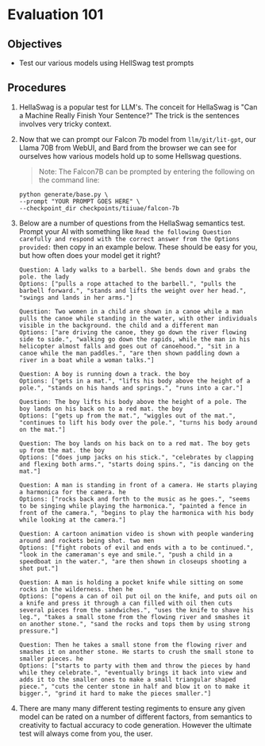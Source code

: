 # Evaluation 101

## Objectives 
 - Test our various models using HellSwag test prompts


## Procedures

1. HellaSwag is a popular test for LLM's.  The conceit for HellaSwag is "Can a Machine Really Finish Your Sentence?" The trick is the sentences involves very tricky context.

0. Now that we can prompt our Falcon 7b model from `llm/git/lit-gpt`, our Llama 70B from WebUI, and Bard from the browser we can see for ourselves how various models hold up to some Hellswag questions.

    > Note: The Falcon7B can be prompted by entering the following on the command line:

    ```
    python generate/base.py \
    --prompt "YOUR PROMPT GOES HERE" \
    --checkpoint_dir checkpoints/tiiuae/falcon-7b
    ```


0. Below are a number of questions from the HellaSwag semantics test. Prompt your AI with something like `Read the following Question carefully and respond with the correct answer from the Options provided:` then copy in an example below. These should be easy for you, but how often does your model get it right?

    ``` 
    Question: A lady walks to a barbell. She bends down and grabs the pole. the lady
    Options: ["pulls a rope attached to the barbell.", "pulls the barbell forward.", "stands and lifts the weight over her head.", "swings and lands in her arms."]
    ```

    ```
    Question: Two women in a child are shown in a canoe while a man pulls the canoe while standing in the water, with other individuals visible in the background. the child and a different man
    Options: ["are driving the canoe, they go down the river flowing side to side.", "walking go down the rapids, while the man in his helicopter almost falls and goes out of canoehood.", "sit in a canoe while the man paddles.", "are then shown paddling down a river in a boat while a woman talks."]
    ```

    ```
    Question: A boy is running down a track. the boy
    Options: ["gets in a mat.", "lifts his body above the height of a pole.", "stands on his hands and springs.", "runs into a car."]
    ```

    ```
    Question: The boy lifts his body above the height of a pole. The boy lands on his back on to a red mat. the boy
    Options: ["gets up from the mat.", "wiggles out of the mat.", "continues to lift his body over the pole.", "turns his body around on the mat."]
    ```

    ```
    Question: The boy lands on his back on to a red mat. The boy gets up from the mat. the boy
    Options: ["does jump jacks on his stick.", "celebrates by clapping and flexing both arms.", "starts doing spins.", "is dancing on the mat."]
    ```

    ```
    Question: A man is standing in front of a camera. He starts playing a harmonica for the camera. he
    Options: ["rocks back and forth to the music as he goes.", "seems to be singing while playing the harmonica.", "painted a fence in front of the camera.", "begins to play the harmonica with his body while looking at the camera."]
    ```

    ```
    Question: A cartoon animation video is shown with people wandering around and rockets being shot. two men
    Options: ["fight robots of evil and ends with a to be continued.", "look in the cameraman's eye and smile.", "push a child in a speedboat in the water.", "are then shown in closeups shooting a shot put."]
    ```

    ```
    Question: A man is holding a pocket knife while sitting on some rocks in the wilderness. then he
    Options: ["opens a can of oil put oil on the knife, and puts oil on a knife and press it through a can filled with oil then cuts several pieces from the sandwiches.", "uses the knife to shave his leg.", "takes a small stone from the flowing river and smashes it on another stone.", "sand the rocks and tops them by using strong pressure."]
    ```

    ```
    Question: Then he takes a small stone from the flowing river and smashes it on another stone. He starts to crush the small stone to smaller pieces. he
    Options: ["starts to party with them and throw the pieces by hand while they celebrate.", "eventually brings it back into view and adds it to the smaller ones to make a small triangular shaped piece.", "cuts the center stone in half and blow it on to make it bigger.", "grind it hard to make the pieces smaller."]
    ```

0. There are many many different testing regiments to ensure any given model can be rated on a number of different factors, from semantics to creativity to factual accuracy to code generation. However the ultimate test will always come from you, the user.
